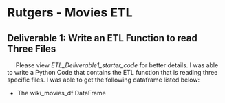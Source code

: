 # Rutgers - Movies ETL

## Deliverable 1: Write an ETL Function to read Three Files

&nbsp;&nbsp;&nbsp;&nbsp; Please view _ETL_Deliverable1_starter_code_ for better details. I was able to write a Python Code that contains the ETL function that is reading three specific files. I was able to get the following dataframe listed below:

 - The wiki_movies_df DataFrame
